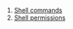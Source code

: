 1. [Shell commands](https://github.com/Swirlboy/alx-system_engineering-devops/tree/main/0x00-shell_basics)
2. [Shell permissions](https://github.com/Swirlboy/alx-system_engineering-devops/tree/main/0x01-shell_permissions)
